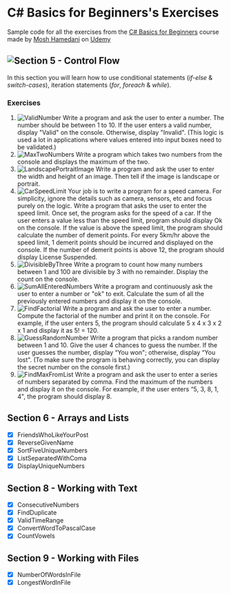 # C# Basics for Beginners's Exercises
Sample code for all the exercises from the [C# Basics for Beginners](https://www.udemy.com/csharp-tutorial-for-beginners/learn/v4/overview)
course made by [Mosh Hamedani](https://github.com/mosh-hamedani) on [Udemy](https://www.udemy.com/)

## ![Section 5 - Control Flow]()
In this section you will learn how to use conditional statements (_if-else_ & _switch-cases_), iteration statements 
(_for_, _foreach_ & _while_).
### Exercises
1. ![ValidNumber](https://goo.gl/g943yz)
Write a program and ask the user to enter a number. The number should be between 1 to 10. If the user enters a valid 
number, display "Valid" on the console. Otherwise, display "Invalid". (This logic is used a lot in applications where 
values entered into input boxes need to be validated.)
2. ![MaxTwoNumbers](https://goo.gl/qogfd7)
Write a program which takes two numbers from the console and displays the maximum of the two.
3. ![LandscapePortraitImage](https://goo.gl/3EPrZX)
 Write a program and ask the user to enter the width and height of an image. Then tell if the image is landscape or portrait.
4. ![CarSpeedLimit](https://goo.gl/TNQfRN)
Your job is to write a program for a speed camera. For simplicity, ignore the details such as camera, sensors, etc and 
focus purely on the logic. Write a program that asks the user to enter the speed limit. Once set, the program asks for 
the speed of a car. If the user enters a value less than the speed limit, program should display Ok on the console. 
If the value is above the speed limit, the program should calculate the number of demerit points. For every 5km/hr 
above the speed limit, 1 demerit points should be incurred and displayed on the console. If the number of demerit points 
is above 12, the program should display License Suspended.
5. ![DivisibleByThree](https://goo.gl/nWsmfY)
Write a program to count how many numbers between 1 and 100 are divisible by 3 with no remainder. Display the count on 
the console.
6. ![SumAllEnteredNumbers](https://goo.gl/APLPT9)
Write a program and continuously ask the user to enter a number or "ok" to exit. Calculate the sum of all the previously 
entered numbers and display it on the console.
7. ![FindFactorial](https://goo.gl/bTwHVN)
Write a program and ask the user to enter a number. Compute the factorial of the number and print it on the console. 
For example, if the user enters 5, the program should calculate 5 x 4 x 3 x 2 x 1 and display it as 5! = 120.
8. ![GuessRandomNumber](https://goo.gl/PxAZ7r)
Write a program that picks a random number between 1 and 10. Give the user 4 chances to guess the number. If the user 
guesses the number, display “You won"; otherwise, display “You lost". (To make sure the program is behaving correctly, 
you can display the secret number on the console first.)
9. ![FindMaxFromList](https://goo.gl/cLa9nA)
Write a program and ask the user to enter a series of numbers separated by comma. Find the maximum of the numbers and 
display it on the console. For example, if the user enters “5, 3, 8, 1, 4", the program should display 8.

## Section 6 - Arrays and Lists
- [x] FriendsWhoLikeYourPost
- [x] ReverseGivenName   
- [x] SortFiveUniqueNumbers
- [x] ListSeparatedWithComa
- [x] DisplayUniqueNumbers

## Section 8 - Working with Text
- [x] ConsecutiveNumbers
- [x] FindDuplicate
- [x] ValidTimeRange
- [x] ConvertWordToPascalCase
- [x] CountVowels

## Section 9 - Working with Files
- [x] NumberOfWordsInFile
- [x] LongestWordInFile